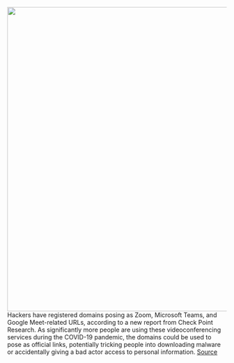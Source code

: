 <img src='https://cdn.vox-cdn.com/thumbor/vS2CYePOBfzPoIColUemATs1p7s=/0x0:1100x729/1200x800/filters:focal(462x277:638x453)/cdn.vox-cdn.com/uploads/chorus_image/image/66784195/hacker-stock1_2040.0.jpg' width='700px' /><br/>
Hackers have registered domains posing as Zoom, Microsoft Teams, and Google Meet-related URLs, according to a new report from Check Point Research. As significantly more people are using these videoconferencing services during the COVID-19 pandemic, the domains could be used to pose as official links, potentially tricking people into downloading malware or accidentally giving a bad actor access to personal information.
<a href='https://www.theverge.com/2020/5/12/21254921/hacker-domains-impersonating-zoom-microsoft-teams-google-meet-phishing-covid-19'> Source <a/>